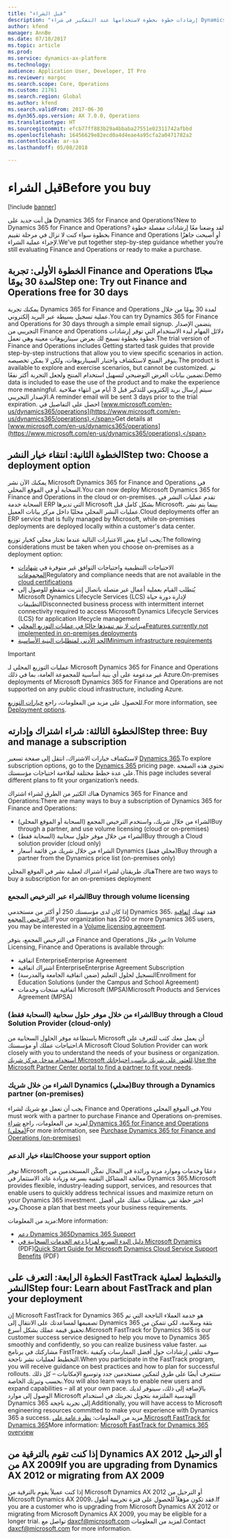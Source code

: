 ```yaml
---
title: "قبل الشراء"
description: "إرشادات خطوة بخطوة لاستخدامها عند التفكير في شراء Dynamics 365 for Finance and Operations."
author: kfend
manager: AnnBe
ms.date: 07/10/2017
ms.topic: article
ms.prod: 
ms.service: dynamics-ax-platform
ms.technology: 
audience: Application User, Developer, IT Pro
ms.reviewer: margoc
ms.search.scope: Core, Operations
ms.custom: 21761
ms.search.region: Global
ms.author: kfend
ms.search.validFrom: 2017-06-30
ms.dyn365.ops.version: AX 7.0.0, Operations
ms.translationtype: HT
ms.sourcegitcommit: efcb77ff883b29a4bbaba27551e02311742afbbd
ms.openlocfilehash: 16456629e82ecd0a4d4eae4a95cfa2a0471782a2
ms.contentlocale: ar-sa
ms.lasthandoff: 05/08/2018

---
```


# <a name="before-you-buy"></a><span data-ttu-id="eec91-103">قبل الشراء</span><span class="sxs-lookup"><span data-stu-id="eec91-103">Before you buy</span></span> 

[!include [banner](../includes/banner.md)]

<span data-ttu-id="eec91-104">هل أنت جديد على Dynamics 365 for Finance and Operations؟</span><span class="sxs-lookup"><span data-stu-id="eec91-104">New to Dynamics 365 for Finance and Operations?</span></span> <span data-ttu-id="eec91-105">لقد وضعنا معًا إرشادات مفصلة خطوة بخطوة سواء كنت لا تزال في مرحلة تقييم Finance and Operations أو أصبحت جاهزًا لإجراء عملية الشراء.</span><span class="sxs-lookup"><span data-stu-id="eec91-105">We've put together step-by-step guidance whether you’re still evaluating Finance and Operations or ready to make a purchase.</span></span>

## <a name="step-one--try-out-finance-and-operations-free-for-30-days"></a><span data-ttu-id="eec91-106">الخطوة الأولى: تجربة Finance and Operations مجانًا لمدة 30 يومًا</span><span class="sxs-lookup"><span data-stu-id="eec91-106">Step one:  Try out Finance and Operations free for 30 days</span></span>
<span data-ttu-id="eec91-107">يمكنك تجربة Dynamics 365 for Finance and Operations لمدة 30 يومًا من خلال عملية تسجيل بسيطة عبر البريد إلكتروني.</span><span class="sxs-lookup"><span data-stu-id="eec91-107">You can try Dynamics 365 for Finance and Operations for 30 days through a simple email signup.</span></span> <span data-ttu-id="eec91-108">يتضمن الإصدار التجريبي من Finance and Operations دلائل المهام لبدء الاستخدام التي توفر إرشادات خطوة بخطوة تسمح لك بعرض سيناريوهات معينة وهي تعمل.</span><span class="sxs-lookup"><span data-stu-id="eec91-108">The trial version of Finance and Operations includes Getting started task guides that provide step-by-step instructions that allow you to view specific scenarios in action.</span></span> <span data-ttu-id="eec91-109">يتوفر المنتج لاستكشاف واختبار السيناريوهات، ولكن لا يمكن تخصيصه.</span><span class="sxs-lookup"><span data-stu-id="eec91-109">The product is available to explore and exercise scenarios, but cannot be customized.</span></span> <span data-ttu-id="eec91-110">تم تضمين بيانات العرض التوضيحي لتسهيل استخدام المنتج ولجعل التجربة أكثر نفعًا.</span><span class="sxs-lookup"><span data-stu-id="eec91-110">Demo data is included to ease the use of the product and to make the experience more meaningful.</span></span> <span data-ttu-id="eec91-111">سيتم إرسال بريد إلكتروني للتذكير قبل 3 أيام من انتهاء صلاحية الإصدار التجريبي.</span><span class="sxs-lookup"><span data-stu-id="eec91-111">A reminder email will be sent 3 days prior to the trial expiration.</span></span> <span data-ttu-id="eec91-112">احصل على التفاصيل في [www.microsoft.com/en-us/dynamics365/operations](https://www.microsoft.com/en-us/dynamics365/operations).</span><span class="sxs-lookup"><span data-stu-id="eec91-112">Get details at [www.microsoft.com/en-us/dynamics365/operations](https://www.microsoft.com/en-us/dynamics365/operations).</span></span>

## <a name="step-two-choose-a-deployment-option"></a><span data-ttu-id="eec91-113">الخطوة الثانية: انتقاء خيار النشر</span><span class="sxs-lookup"><span data-stu-id="eec91-113">Step two: Choose a deployment option</span></span>
<span data-ttu-id="eec91-114">يمكنك الآن نشر Microsoft Dynamics 365 for Finance and Operations في السحابة أو في الموقع المحلي.</span><span class="sxs-lookup"><span data-stu-id="eec91-114">You can now deploy Microsoft Dynamics 365 for Finance and Operations in the cloud or on-premises.</span></span> <span data-ttu-id="eec91-115">تقدم عمليات النشر في السحابة خدمة ERP التي تديرها Microsoft بشكل كامل قبل Microsoft، بينما يتم نشر عمليات النشر المحلي محليًا داخل مركز بيانات العميل.</span><span class="sxs-lookup"><span data-stu-id="eec91-115">Cloud deployments offer an ERP service that is fully managed by Microsoft, while on-premises deployments are deployed locally within a customer's data center.</span></span>

<span data-ttu-id="eec91-116">يجب اتباع بعض الاعتبارات التالية عندما تختار محلي كخيار توزيع:</span><span class="sxs-lookup"><span data-stu-id="eec91-116">The following considerations must be taken when you choose on-premises as a deployment option:</span></span>
- <span data-ttu-id="eec91-117">الاحتياجات التنظيمية واحتياجات التوافق غير متوفرة في [شهادات المجموعات](https://explore.dynamics.com/operations/microsoft-dynamics-365-for-operations-certification-priorities)</span><span class="sxs-lookup"><span data-stu-id="eec91-117">Regulatory and compliance needs that are not available in the [cloud certifications](https://explore.dynamics.com/operations/microsoft-dynamics-365-for-operations-certification-priorities)</span></span>
- <span data-ttu-id="eec91-118">يُتطلب القيام بعملية أعمال غير متصلة باتصال إنترنت متقطع للوصول إلى Microsoft Dynamics Lifecycle Services‏‏ (LCS) لإدارة دورة حياة التطبيقات</span><span class="sxs-lookup"><span data-stu-id="eec91-118">Disconnected business process with intermittent internet connectivity required to access Microsoft Dynamics Lifecycle Services (LCS) for application lifecycle management</span></span>
- [<span data-ttu-id="eec91-119">ميزات لا يتم تنفيذها حاليًا في عمليات التوزيع المحلي</span><span class="sxs-lookup"><span data-stu-id="eec91-119">Features currently not implemented in on-premises deployments</span></span>](features-not-implemented-on-prem.md)
- [<span data-ttu-id="eec91-120">الحد الأدنى لمتطلبات البنية الأساسية</span><span class="sxs-lookup"><span data-stu-id="eec91-120">Minimum infrastructure requirements</span></span>](system-requirements-on-prem.md#minimum-infrastructure-requirements)

> [!IMPORTANT]
> <span data-ttu-id="eec91-121">عمليات التوزيع المحلي لـ Microsoft Dynamics 365 for Finance and Operations غير مدعومة على أي بنية أساسية للمجموعة العامة، بما في ذلك Azure.</span><span class="sxs-lookup"><span data-stu-id="eec91-121">On-premises deployments of Microsoft Dynamics 365 for Finance and Operations are not supported on any public cloud infrastructure, including Azure.</span></span> 

<span data-ttu-id="eec91-122">للحصول على مزيد من المعلومات، راجع [خيارات التوزيع](../../dev-itpro/deployment/choose-deployment-type.md).</span><span class="sxs-lookup"><span data-stu-id="eec91-122">For more information, see [Deployment options](../../dev-itpro/deployment/choose-deployment-type.md).</span></span>

## <a name="step-three-buy-and-manage-a-subscription"></a><span data-ttu-id="eec91-123">الخطوة الثالثة: شراء اشتراك وإدارته</span><span class="sxs-lookup"><span data-stu-id="eec91-123">Step three: Buy and manage a subscription</span></span>
<span data-ttu-id="eec91-124">لاستكشاف خيارات الاشتراك، انتقل إلى صفحة تسعير [Dynamics 365](https://www.microsoft.com/en-us/dynamics365/pricing).</span><span class="sxs-lookup"><span data-stu-id="eec91-124">To explore subscription options, go to the [Dynamics 365](https://www.microsoft.com/en-us/dynamics365/pricing) pricing page.</span></span> <span data-ttu-id="eec91-125">تحتوي هذه الصفحة على عدة خطط مختلفة لملاءمة احتياجات مؤسستك.</span><span class="sxs-lookup"><span data-stu-id="eec91-125">This page includes several different plans to fit your organization’s needs.</span></span>

<span data-ttu-id="eec91-126">هناك الكثير من الطرق لشراء اشتراك Dynamics 365 for Finance and Operations:</span><span class="sxs-lookup"><span data-stu-id="eec91-126">There are many ways to buy a subscription of Dynamics 365 for Finance and Operations:</span></span>
- <span data-ttu-id="eec91-127">الشراء من خلال شريك، واستخدم الترخيص المجمع (السحابة أو الموقع المحلي)</span><span class="sxs-lookup"><span data-stu-id="eec91-127">Buy through a partner, and use volume licensing (cloud or on-premises)</span></span>
- <span data-ttu-id="eec91-128">الشراء من خلال موفر حلول سحابية (السحابة فقط)</span><span class="sxs-lookup"><span data-stu-id="eec91-128">Buy through a Cloud solution provider (cloud only)</span></span>
- <span data-ttu-id="eec91-129">الشراء من خلال شريك من قائمة أسعار Dynamics (محلي فقط)</span><span class="sxs-lookup"><span data-stu-id="eec91-129">Buy through a partner from the Dynamics price list (on-premises only)</span></span>

<span data-ttu-id="eec91-130">هناك طريقتان لشراء اشتراك لعملية نشر في الموقع المحلي</span><span class="sxs-lookup"><span data-stu-id="eec91-130">There are two ways to buy a subscription for an on-premises deployment</span></span>

### <a name="buy-through-volume-licensing"></a><span data-ttu-id="eec91-131">الشراء عبر الترخيص المجمع</span><span class="sxs-lookup"><span data-stu-id="eec91-131">Buy through volume licensing</span></span>
<span data-ttu-id="eec91-132">إذا كان لدى مؤسستك 250 أو أكثر من مستخدمي Dynamics 365، فقد تهمك [اتفاقية الترخيص المجمع](https://www.microsoft.com/en-us/licensing/how-to-buy/how-to-buy.aspx).</span><span class="sxs-lookup"><span data-stu-id="eec91-132">If your organization has 250 or more Dynamics 365 users, you may be interested in a [Volume licensing agreement](https://www.microsoft.com/en-us/licensing/how-to-buy/how-to-buy.aspx).</span></span> 

<span data-ttu-id="eec91-133">في الترخيص المجمع‬، يتوفر Finance and Operations من خلال:</span><span class="sxs-lookup"><span data-stu-id="eec91-133">In Volume Licensing, Finance and Operations is available through:</span></span>
- <span data-ttu-id="eec91-134">اتفاقية Enterprise</span><span class="sxs-lookup"><span data-stu-id="eec91-134">Enterprise Agreement</span></span>
- <span data-ttu-id="eec91-135">اشتراك اتفاقية Enterprise</span><span class="sxs-lookup"><span data-stu-id="eec91-135">Enterprise Agreement Subscription</span></span>
- <span data-ttu-id="eec91-136">التسجيل لحلول التعليم (ضمن اتفاقية الجامعة والمدرسة)</span><span class="sxs-lookup"><span data-stu-id="eec91-136">Enrollment for Education Solutions (under the Campus and School Agreement)</span></span>
- <span data-ttu-id="eec91-137">اتفاقية منتجات وخدمات Microsoft (MPSA)</span><span class="sxs-lookup"><span data-stu-id="eec91-137">Microsoft Products and Services Agreement (MPSA)</span></span>

### <a name="buy-through-a-cloud-solution-provider-cloud-only"></a><span data-ttu-id="eec91-138">الشراء من خلال موفر حلول سحابية (السحابة فقط)</span><span class="sxs-lookup"><span data-stu-id="eec91-138">Buy through a Cloud Solution Provider (cloud-only)</span></span>
<span data-ttu-id="eec91-139">باستطاعة موفر الحلول السحابية من Microsoft أن يعمل معك كثب للتعرف على احتياجات عملك أو مؤسستك.</span><span class="sxs-lookup"><span data-stu-id="eec91-139">A Microsoft Cloud Solution Provider can work closely with you to understand the needs of your business or organization.</span></span> <span data-ttu-id="eec91-140">[استخدام مدخل مركز شريك Microsoft للعثور على شريك يناسب احتياجاتك](https://partnercenter.microsoft.com/en-us/partner/home).</span><span class="sxs-lookup"><span data-stu-id="eec91-140">[Use the Microsoft Partner Center portal to find a partner to fit your needs](https://partnercenter.microsoft.com/en-us/partner/home).</span></span> 

### <a name="buy-through-a-dynamics-partner-on-premises"></a><span data-ttu-id="eec91-141">الشراء من خلال شريك Dynamics (محلي)</span><span class="sxs-lookup"><span data-stu-id="eec91-141">Buy through a Dynamics partner (on-premises)</span></span>
<span data-ttu-id="eec91-142">يجب أن تعمل مع شريك لشراء Finance and Operations في الموقع المحلي.</span><span class="sxs-lookup"><span data-stu-id="eec91-142">You must work with a partner to purchase Finance and Operations on-premises.</span></span> <span data-ttu-id="eec91-143">لمزيد من المعلومات، راجع [شراء Dynamics 365 for Finance and Operations (محلي)](purchase-on-premises.md)</span><span class="sxs-lookup"><span data-stu-id="eec91-143">For more information, see [Purchase Dynamics 365 for Finance and Operations (on-premises)](purchase-on-premises.md)</span></span>

### <a name="choose-your-support-option"></a><span data-ttu-id="eec91-144">انتقاء خيار الدعم</span><span class="sxs-lookup"><span data-stu-id="eec91-144">Choose your support option</span></span>
<span data-ttu-id="eec91-145">توفر Microsoft دعمًا وخدمات وموارد مرنة ورائدة في المجال تمكّن المستخدمين من معالجة المشاكل التقنية بسرعة وزيادة عائد الاستثمار في Dynamics 365.</span><span class="sxs-lookup"><span data-stu-id="eec91-145">Microsoft provides flexible, industry-leading support, services, and resources that enable users to quickly address technical issues and maximize return on your Dynamics 365 investment.</span></span> <span data-ttu-id="eec91-146">اختر خطة تفي بمتطلبات عملك على أفضل وجه.</span><span class="sxs-lookup"><span data-stu-id="eec91-146">Choose a plan that best meets your business requirements.</span></span> 

<span data-ttu-id="eec91-147">مزيد من المعلومات:</span><span class="sxs-lookup"><span data-stu-id="eec91-147">More information:</span></span> 
- [<span data-ttu-id="eec91-148">دعم Dynamics 365</span><span class="sxs-lookup"><span data-stu-id="eec91-148">Dynamics 365 Support</span></span>](https://www.microsoft.com/en-us/dynamics365/support)
- <span data-ttu-id="eec91-149">[دليل البدء السريع لمزايا دعم الخدمات السحابية في Microsoft Dynamics](http://go.microsoft.com/fwlink/?LinkId=530335) (PDF)</span><span class="sxs-lookup"><span data-stu-id="eec91-149">[Quick Start Guide for Microsoft Dynamics Cloud Service Support Benefits](http://go.microsoft.com/fwlink/?LinkId=530335) (PDF)</span></span>

## <a name="step-four-learn-about-fasttrack-and-plan-your-deployment"></a><span data-ttu-id="eec91-150">الخطوة الرابعة: التعرف على FastTrack والتخطيط لعملية النشر</span><span class="sxs-lookup"><span data-stu-id="eec91-150">Step four: Learn about FastTrack and plan your deployment</span></span>
<span data-ttu-id="eec91-151">إن Microsoft FastTrack for Dynamics 365 هو خدمة العملاء الناجحة التي تم تصميمها لمساعدتك على الانتقال إلى Dynamics 365 بثقة وسلاسة، لكي تتمكن من تحقيق قيمة عملك بشكل أسرع.</span><span class="sxs-lookup"><span data-stu-id="eec91-151">Microsoft FastTrack for Dynamics 365 is our customer success service designed to help you move to Dynamics 365 smoothly and confidently, so you can realize business value faster.</span></span> <span data-ttu-id="eec91-152">عند مشاركتك في برنامج FastTrack، سوف تتلقى إرشادات حول أفضل الممارسات وكيفية التخطيط لعمليات نشر ناجحة.</span><span class="sxs-lookup"><span data-stu-id="eec91-152">When you participate in the FastTrack program, you will receive guidance on best practices and how to plan for successful rollouts.</span></span> <span data-ttu-id="eec91-153">ستتعرف أيضًا على طرق لتمكين مستخدمين جدد وتوسيع الإمكانيات – كل ذلك بحسب وتيرتك الخاصة.</span><span class="sxs-lookup"><span data-stu-id="eec91-153">You will also learn ways to enable new users and expand capabilities – all at your own pace.</span></span> <span data-ttu-id="eec91-154">بالإضافة إلى ذلك، سيتوفر لديك الوصول إلى موارد Microsoft الهندسية الملتزمة بتحويل تجربتك في استخدام Dynamics 365 إلى تجربة ناجحة.</span><span class="sxs-lookup"><span data-stu-id="eec91-154">Additionally, you will have access to Microsoft engineering resources committed to make your experience with Dynamics 365 a success.</span></span> <span data-ttu-id="eec91-155">مزيد من المعلومات: [نظرة عامة على Microsoft FastTrack for Dynamics 365](fasttrack-dynamics-365-overview.md)</span><span class="sxs-lookup"><span data-stu-id="eec91-155">More information: [Microsoft FastTrack for Dynamics 365 overview](fasttrack-dynamics-365-overview.md)</span></span> 

## <a name="if-you-are-upgrading-from-dynamics-ax-2012-or-migrating-from-ax-2009"></a><span data-ttu-id="eec91-156">إذا كنت تقوم بالترقية من Dynamics AX 2012 أو الترحيل من AX 2009</span><span class="sxs-lookup"><span data-stu-id="eec91-156">If you are upgrading from Dynamics AX 2012 or migrating from AX 2009</span></span>
<span data-ttu-id="eec91-157">إذا كنت عميلاً يقوم بالترقية من Microsoft Dynamics AX 2012 أو الترحيل من Microsoft Dynamics AX 2009، فقد تكون مؤهلاً للحصول على فترة تجريبية أطول.</span><span class="sxs-lookup"><span data-stu-id="eec91-157">If you are a customer who is upgrading from Microsoft Dynamics AX 2012 or migrating from Microsoft Dynamics AX 2009, you may be eligible for a longer trial.</span></span> <span data-ttu-id="eec91-158">تواصل مع <daxcf@microsoft.com> لمزيد من المعلومات.</span><span class="sxs-lookup"><span data-stu-id="eec91-158">Contact <daxcf@microsoft.com> for more information.</span></span> 


